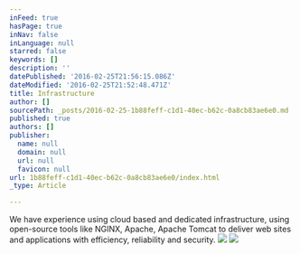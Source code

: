 ```yaml
---
inFeed: true
hasPage: true
inNav: false
inLanguage: null
starred: false
keywords: []
description: ''
datePublished: '2016-02-25T21:56:15.086Z'
dateModified: '2016-02-25T21:52:48.471Z'
title: Infrastructure
author: []
sourcePath: _posts/2016-02-25-1b88feff-c1d1-40ec-b62c-0a8cb83ae6e0.md
published: true
authors: []
publisher:
  name: null
  domain: null
  url: null
  favicon: null
url: 1b88feff-c1d1-40ec-b62c-0a8cb83ae6e0/index.html
_type: Article

---
```

We have experience using cloud based and dedicated infrastructure, using open-source tools like NGINX, Apache, Apache Tomcat to deliver web sites and applications with efficiency, reliability and security.
![](https://the-grid-user-content.s3-us-west-2.amazonaws.com/8f0437a0-e530-4ff7-a468-05f4d7908ebb.png)
![](https://the-grid-user-content.s3-us-west-2.amazonaws.com/12866f14-ff12-45d6-ad75-6666da11f7f5.png)